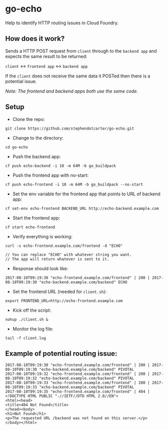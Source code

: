 # go-echo
Help to identify HTTP routing issues in Cloud Foundry.

## How does it work?

Sends a HTTP POST request from ```client``` through to the ```backend app``` and expects the same result to be returned:

```client``` <-> ```frontend app``` <-> ```backend app```

If the `client` does not receive the same data it POSTed then there is a potential issue.

*Note: The frontend and backend apps both use the same code.*

## Setup

- Clone the repo:
```
git clone https://github.com/stephendotcarter/go-echo.git
```

- Change to the directory:
```
cd go-echo
```

- Push the backend app:
```
cf push echo-backend -i 10 -m 64M -b go_buildpack
```

- Push the frontend app with no-start:
```
cf push echo-frontend -i 10 -m 64M -b go_buildpack --no-start
```

- Set the env variable for the frontend app that points to URL of backend app:
```
cf set-env echo-frontend BACKEND_URL http://echo-backend.example.com
```

- Start the frontend app:
```
cf start echo-frontend
```

- Verify everything is working:
```
curl -s echo-frontend.example.com/frontend -d "ECHO"

// You can replace "ECHO" with whatever string you want.
// The app will return whatever is sent to it.
```

- Response should look like:
```
2017-08-10T09:19:30 "echo-frontend.example.com/frontend" | 200 | 2017-08-10T09:19:30 "echo-backend.example.com/backend" ECHO
```

- Set the frontend URL (needed for ```client.sh```):
```
export FRONTEND_URL=http://echo-frontend.example.com
```

- Kick off the script:
```
nohup ./client.sh &
```

- Monitor the log file:
```
tail -f client.log
```
 
## Example of potential routing issue:
```
2017-08-10T09:19:30 "echo-frontend.example.com/frontend" | 200 | 2017-08-10T09:19:30 "echo-backend.example.com/backend" PIVOTAL
2017-08-10T09:19:32 "echo-frontend.example.com/frontend" | 200 | 2017-08-10T09:19:32 "echo-backend.example.com/backend" PIVOTAL
2017-08-10T09:19:33 "echo-frontend.example.com/frontend" | 200 | 2017-08-10T09:19:33 "echo-backend.example.com/backend" PIVOTAL
2017-08-10T09:19:35 "echo-frontend.example.com/frontend" | 404 | <!DOCTYPE HTML PUBLIC "-//IETF//DTD HTML 2.0//EN">
<html><head>
<title>404 Not Found</title>
</head><body>
<h1>Not Found</h1>
<p>The requested URL /backend was not found on this server.</p>
</body></html>
```
